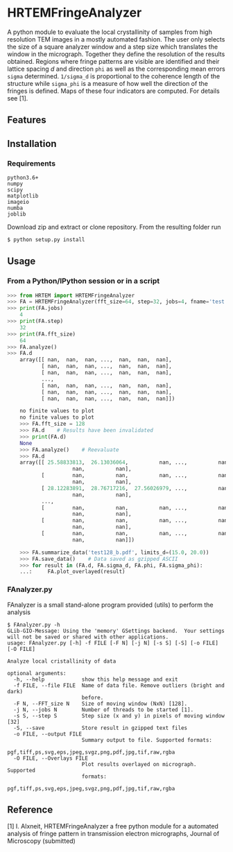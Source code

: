 # HRTEMFringeAnalyzer

A python module to evaluate the local crystallinity of samples from high resolution TEM images in a mostly automated fashion. The user only selects the size of a square analyzer window and a step size which translates the window in the micrograph. Together they define the resolution of the results obtained. Regions where fringe patterns are visible are identified and their lattice spacing $d$ and direction `phi` as well as the corresponding mean errors `sigma` determined. `1/sigma_d` is proportional to the coherence length of the structure while `sigma_phi` is a measure of how well the direction of the fringes is defined. Maps of these four indicators are computed.
For details see [1].


## Features


## Installation

### Requirements

```
python3.6+
numpy
scipy
matplotlib
imageio
numba
joblib
```
Download zip and extract or clone repository. From the resulting folder run

```bash
$ python setup.py install
```

## Usage

### From a Python/IPython session or in a script

```python
>>> from HRTEM import HRTEMFringeAnalyzer
>>> FA = HRTEMFringeAnalyzer(fft_size=64, step=32, jobs=4, fname='test.tif')
>>> print(FA.jobs)
    4
>>> print(FA.step)
    32
>>> print(FA.fft_size)
    64
>>> FA.analyze()
>>> FA.d
    array([[ nan,  nan,  nan, ...,  nan,  nan,  nan],
           [ nan,  nan,  nan, ...,  nan,  nan,  nan],
           [ nan,  nan,  nan, ...,  nan,  nan,  nan],
           ...,
           [ nan,  nan,  nan, ...,  nan,  nan,  nan],
           [ nan,  nan,  nan, ...,  nan,  nan,  nan],
           [ nan,  nan,  nan, ...,  nan,  nan,  nan]])

    no finite values to plot
    no finite values to plot
    >>> FA.fft_size = 128
    >>> FA.d    # Results have been invalidated
    >>> print(FA.d)
    None
    >>> FA.analyze()    # Reevaluate
    >>> FA.d
    array([[ 25.58833813,  26.13036064,          nan, ...,          nan,
                     nan,          nan],
           [         nan,          nan,          nan, ...,          nan,
                     nan,          nan],
           [ 28.12283891,  28.76717216,  27.56026979, ...,          nan,
                     nan,          nan],
           ...,
           [         nan,          nan,          nan, ...,          nan,
                     nan,          nan],
           [         nan,          nan,          nan, ...,          nan,
                     nan,          nan],
           [         nan,          nan,          nan, ...,          nan,
                     nan,          nan]])

    >>> FA.summarize_data('test128_b.pdf', limits_d=(15.0, 20.0))
    >>> FA.save_data()    # Data saved as gzipped ASCII
    >>> for result in (FA.d, FA.sigma_d, FA.phi, FA.sigma_phi):
    ...:     FA.plot_overlayed(result)
```
### FAnalyzer.py

FAnalyzer is a small stand-alone program provided (utils) to perform the analysis

```
$ FAnalyzer.py -h
GLib-GIO-Message: Using the 'memory' GSettings backend.  Your settings will not be saved or shared with other applications.
usage: FAnalyzer.py [-h] -f FILE [-F N] [-j N] [-s S] [-S] [-o FILE] [-O FILE]

Analyze local cristallinity of data

optional arguments:
  -h, --help            show this help message and exit
  -f FILE, --file FILE  Name of data file. Remove outliers (bright and dark)
                        before.
  -F N, --FFT_size N    Size of moving window (NxN) [128].
  -j N, --jobs N        Number of threads to be started [1].
  -s S, --step S        Step size (x and y) in pixels of moving window [32]
  -S, --save            Store result in gzipped text files
  -o FILE, --output FILE
                        Summary output to file. Supported formats:
                        pgf,tiff,ps,svg,eps,jpeg,svgz,png,pdf,jpg,tif,raw,rgba
  -O FILE, --Overlays FILE
                        Plot results overlayed on micrograph. Supported
                        formats:
                        pgf,tiff,ps,svg,eps,jpeg,svgz,png,pdf,jpg,tif,raw,rgba
```

## Reference

[1] I. Alxneit, HRTEMFringeAnalyzer a free python module for a automated analysis of fringe pattern in transmission electron micrographs, Journal of Microscopy (submitted)
